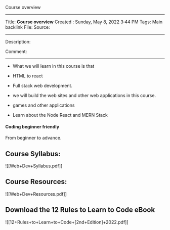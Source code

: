 Course overview

---

Title: __Course overview__
Created : Sunday, May 8, 2022 3:44 PM
Tags: 
Main backlink File:
Source: 

---
Description: 

Comment: 

---

- What we will learn in this course is that 
- HTML to react 
- Full stack web development.

- we will build the web sites and other web applications in this course.
- games and other applications

- Learn about the Node React and MERN Stack

#### Coding beginner friendly
From beginner to advance.

## Course Syllabus:
![[Web+Dev+Syllabus.pdf]]

## Course Resources:
![[Web+Dev+Resources.pdf]]

## Download the 12 Rules to Learn to Code eBook

![[12+Rules+to+Learn+to+Code+[2nd+Edition]+2022.pdf]]